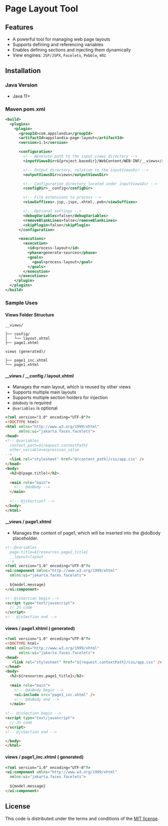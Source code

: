 # Page Layout Tool
## Features

- A powerful tool for managing web page layouts
- Supports defining and referencing variables
- Enables defining sections and injecting them dynamically
- View engines: `JSP/JSPX`, `Facelets`, `Pebble`, etc

## Installation

### Java Version

- Java 11+

### Maven pom.xml

``` XML
<build>
  <plugins>
    <plugin>
      <groupId>com.appslandia</groupId>
      <artifactId>appslandia-page-layout</artifactId>
      <version>1.1</version>

      <configuration>
        <!-- Absolute path to the input views directory -->
        <inputViewsDir>${project.basedir}/WebContent/WEB-INF/__views</inputViewsDir>

        <!-- Output directory, relative to the inputViewsDir -->
        <outputViewsDir>views</outputViewsDir>

        <!-- Configuration directory located under inputViewsDir -->
        <configDir>__config</configDir>

        <!-- File extensions to process -->
        <viewSuffixes>.jsp,.jspx,.xhtml,.peb</viewSuffixes>

        <!-- Optional settings -->
        <debugVariables>false</debugVariables>
        <removeBlankLines>false</removeBlankLines>
        <skipPlugin>false</skipPlugin>
      </configuration>

      <executions>
        <execution>
          <id>process-layout</id>
          <phase>generate-sources</phase>
          <goals>
            <goal>process-layout</goal>
          </goals>
        </execution>
      </executions>
    </plugin>
  </plugins>
</build>
```
### Sample Uses
#### Views Folder Structure

```
__views/

├── config/
│   └── layout.xhtml
├── page1.xhtml

views (generated)/

├── page1_inc.xhtml
└── page1.xhtml

```

#### __views / __config / layout.xhtml
- Manages the main layout, which is reused by other views
- Supports multiple main layouts
- Supports multiple section holders for injection
- `@doBody` is required
- `@variables` is optional

``` HTML
<?xml version="1.0" encoding="UTF-8"?>
<!DOCTYPE html>
<html xmlns="http://www.w3.org/1999/xhtml"
      xmlns:ui="jakarta.faces.facelets">
<head>
<!-- @variables
  context_path=${request.contextPath}
  other_variable=expression_value
-->
  <link rel="stylesheet" href="@(context_path)/css/app.css" />
</head>
<body>
  <h2>@(page.title)</h2>
    
  <main role="main">
    <!-- @doBody -->
  </main>
	
  <!-- @jsSection? -->
</body>
</html>
```

#### __views / page1.xhtml
- Manages the content of page1, which will be inserted into the @doBody placeholder.

``` HTML
<!--@variables
  page.title=${resources.page1_title}
  __layout=layout
 -->
<?xml version="1.0" encoding="UTF-8"?>
<ui:component xmlns="http://www.w3.org/1999/xhtml"
  xmlns:ui="jakarta.faces.facelets">
  
  ${model.message}
</ui:component>

<!--@jsSection begin -->
<script type="text/javascript">
  // JS code
</script>
<!-- @jsSection end -->
```

#### views / page1.xhtml ( generated)
``` HTML
<?xml version="1.0" encoding="UTF-8"?>
<!DOCTYPE html>
<html xmlns="http://www.w3.org/1999/xhtml"
      xmlns:ui="jakarta.faces.facelets">
<head>
   <link rel="stylesheet" href="${request.contextPath}/css/app.css" />
</head>
<body>
  <h2>${resources.page1_title}</h2>
    
  <main role="main">
    <!-- @doBody begin -->
    <ui:include src="page1_inc.xhtml" />
    <!-- @doBody end -->
  </main>
	
<!-- @jsSection begin -->
<script type="text/javascript">
  // JS code
</script>
<!-- @jsSection end -->

</body>
</html>
```

#### views / page1_inc.xhtml ( generated)
``` HTML
<?xml version="1.0" encoding="UTF-8"?>
<ui:component xmlns="http://www.w3.org/1999/xhtml"
  xmlns:ui="jakarta.faces.facelets">
  
  ${model.message}
</ui:component>
```

## License
This code is distributed under the terms and conditions of the [MIT license](LICENSE).